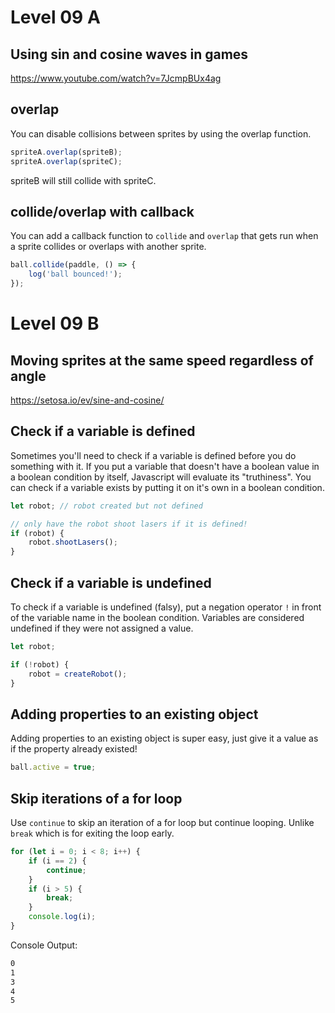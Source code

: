 # Level 09 A

## Using sin and cosine waves in games

https://www.youtube.com/watch?v=7JcmpBUx4ag

## overlap

You can disable collisions between sprites by using the overlap function.

```js
spriteA.overlap(spriteB);
spriteA.overlap(spriteC);
```

spriteB will still collide with spriteC.

## collide/overlap with callback

You can add a callback function to `collide` and `overlap` that gets run when a sprite collides or overlaps with another sprite.

```js
ball.collide(paddle, () => {
	log('ball bounced!');
});
```

# Level 09 B

## Moving sprites at the same speed regardless of angle

https://setosa.io/ev/sine-and-cosine/

## Check if a variable is defined

Sometimes you'll need to check if a variable is defined before you do something with it. If you put a variable that doesn't have a boolean value in a boolean condition by itself, Javascript will evaluate its "truthiness". You can check if a variable exists by putting it on it's own in a boolean condition.

```js
let robot; // robot created but not defined

// only have the robot shoot lasers if it is defined!
if (robot) {
	robot.shootLasers();
}
```

## Check if a variable is undefined

To check if a variable is undefined (falsy), put a negation operator `!` in front of the variable name in the boolean condition. Variables are considered undefined if they were not assigned a value.

```js
let robot;

if (!robot) {
	robot = createRobot();
}
```

## Adding properties to an existing object

Adding properties to an existing object is super easy, just give it a value as if the property already existed!

```js
ball.active = true;
```

## Skip iterations of a for loop

Use `continue` to skip an iteration of a for loop but continue looping. Unlike `break` which is for exiting the loop early.

```js
for (let i = 0; i < 8; i++) {
	if (i == 2) {
		continue;
	}
	if (i > 5) {
		break;
	}
	console.log(i);
}
```

Console Output:

```txt
0
1
3
4
5
```
